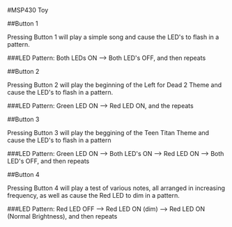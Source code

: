 #MSP430 Toy

##Button 1

Pressing Button 1 will play a simple song and cause the LED's to flash in a
pattern.

###LED Pattern:
Both LEDs ON --> Both LED's OFF, and then repeats

##Button 2

Pressing Button 2 will play the beginning of the Left for Dead 2 Theme and
cause the LED's to flash in a pattern.

###LED Pattern:
Green LED ON --> Red LED ON, and the repeats

##Button 3

Pressing Button 3 will play the beggining of the Teen Titan Theme and cause
the LED's to flash in a pattern

###LED Pattern:
Green LED ON --> Both LED's ON --> Red LED ON --> Both LED's OFF,
and then repeats

##Button 4

Pressing Button 4 will play a test of various notes, all arranged in
increasing frequency, as well as cause the Red LED to dim in a pattern.

###LED Pattern:
Red LED OFF --> Red LED ON (dim) --> Red LED ON (Normal Brightness), and then repeats
